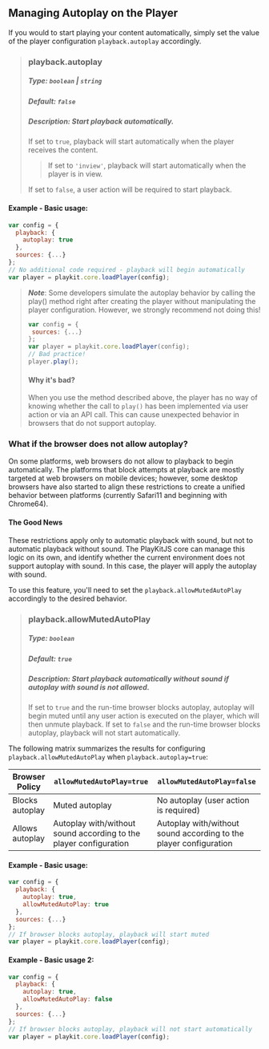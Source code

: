 ## Managing Autoplay on the Player

If you would to start playing your content automatically, simply set the value of the player configuration `playback.autoplay` accordingly.

> ### playback.autoplay
>
> ##### Type: `boolean` | `string`
>
> ##### Default: `false`
>
> ##### Description: Start playback automatically.
>
> If set to `true`, playback will start automatically when the player receives the content.
>
> > If set to `'inview'`, playback will start automatically when the player is in view.
>
> If set to `false`, a user action will be required to start playback.

#### Example - Basic usage:

```js
var config = {
  playback: {
    autoplay: true
  },
  sources: {...}
};
// No additional code required - playback will begin automatically
var player = playkit.core.loadPlayer(config);
```

> **_Note_**:
> Some developers simulate the autoplay behavior by calling the play() method right after creating the player without manipulating the player configuration. However, we strongly recommend not doing this!
>
> ```js
> var config = {
>  sources: {...}
> };
> var player = playkit.core.loadPlayer(config);
> // Bad practice!
> player.play();
> ```
>
> #### Why it's bad?
>
> When you use the method described above, the player has no way of knowing whether the call to `play()` has been implemented via user action or via an API call. This can cause unexpected behavior in browsers that do not support autoplay.

### What if the browser does not allow autoplay?

On some platforms, web browsers do not allow to playback to begin automatically. The platforms that block attempts at playback are mostly targeted at web browsers on mobile devices; however, some desktop browsers have also started to align these restrictions to create a unified behavior between platforms (currently Safari11 and beginning with Chrome64).

#### The Good News

These restrictions apply only to automatic playback with sound, but not to automatic playback without sound.
The PlayKitJS core can manage this logic on its own, and identify whether the current environment does not support autoplay with sound. In this case, the player will apply the autoplay with sound.

To use this feature, you'll need to set the `playback.allowMutedAutoPlay` accordingly to the desired behavior.

> ### playback.allowMutedAutoPlay
>
> ##### Type: `boolean`
>
> ##### Default: `true`
>
> ##### Description: Start playback automatically without sound if autoplay with sound is not allowed.
>
> If set to `true` and the run-time browser blocks autoplay, autoplay will begin muted until any user action is executed on the player, which will then unmute playback. If set to `false` and the run-time browser blocks autoplay, playback will not start automatically.

The following matrix summarizes the results for configuring `playback.allowMutedAutoPlay` when `playback.autoplay=true`:

| Browser Policy  | `allowMutedAutoPlay=true`                                         | `allowMutedAutoPlay=false`                                        |
| --------------- | ----------------------------------------------------------------- | ----------------------------------------------------------------- |
| Blocks autoplay | Muted autoplay                                                    | No autoplay (user action is required)                             |
| Allows autoplay | Autoplay with/without sound according to the player configuration | Autoplay with/without sound according to the player configuration |

#### Example - Basic usage:

```js
var config = {
  playback: {
    autoplay: true,
    allowMutedAutoPlay: true
  },
  sources: {...}
};
// If browser blocks autoplay, playback will start muted
var player = playkit.core.loadPlayer(config);
```

#### Example - Basic usage 2:

```js
var config = {
  playback: {
    autoplay: true,
    allowMutedAutoPlay: false
  },
  sources: {...}
};
// If browser blocks autoplay, playback will not start automatically
var player = playkit.core.loadPlayer(config);
```
